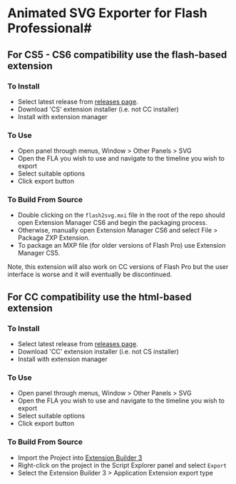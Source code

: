 # Animated SVG Exporter for Flash Professional#

## For CS5 - CS6 compatibility use the flash-based extension ##
### To Install ###
- Select latest release from [releases page](https://github.com/TomByrne/Flash2Svg/releases).
- Download 'CS' extension installer (i.e. not CC installer)
- Install with extension manager
### To Use ###
- Open panel through menus, Window > Other Panels > SVG
- Open the FLA you wish to use and navigate to the timeline you wish to export
- Select suitable options
- Click export button
### To Build From Source ###
- Double clicking on the `flash2svg.mxi` file in the root of the repo should open Extension Manager CS6 and begin the packaging process.
- Otherwise, manually open Extension Manager CS6 and select File > Package ZXP Extension.
- To package an MXP file (for older versions of Flash Pro) use Extension Manager CS5.

Note, this extension will also work on CC versions of Flash Pro but the user interface is worse and it will eventually be discontinued.

## For CC compatibility use the html-based extension ##
### To Install ###
- Select latest release from [releases page](https://github.com/TomByrne/Flash2Svg/releases).
- Download 'CC' extension installer (i.e. not CS installer)
- Install with extension manager
### To Use ###
- Open panel through menus, Window > Other Panels > SVG
- Open the FLA you wish to use and navigate to the timeline you wish to export
- Select suitable options
- Click export button
### To Build From Source ###
- Import the Project into [Extension Builder 3](http://labs.adobe.com/technologies/extensionbuilder3/)
- Right-click on the project in the Script Explorer panel and select `Export`
- Select the Extension Builder 3 > Application Extension export type